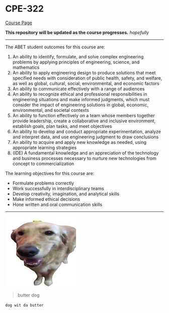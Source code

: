 # CPE-322
[Course Page](https://sites.google.com/view/ece322/home)

**This repository will be updated as the course progresses.**
*hopefully*

---

The ABET student outcomes for this course are:
1. An ability to identify, formulate, and solve complex engineering problems by applying principles of engineering, science, and mathematics
2. An ability to apply engineering design to produce solutions that meet specified needs with consideration of public health, safety, and welfare, as well as global, cultural, social, environmental, and economic factors
3. An ability to communicate effectively with a range of audiences
4. An ability to recognize ethical and professional responsibilities in engineering situations and make informed judgments, which must consider the impact of engineering solutions in global, economic, environmental, and societal contexts
5. An ability to function effectively on a team whose members together provide leadership, create a collaborative and inclusive environment, establish goals, plan tasks, and meet objectives
6. An ability to develop and conduct appropriate experimentation, analyze and interpret data, and use engineering judgment to draw conclusions
7. An ability to acquire and apply new knowledge as needed, using appropriate learning strategies
8. (IDE) A fundamental knowledge and an appreciation of the technology and business processes necessary to nurture new technologies from concept to commercialization

The learning objectives for this course are:
- Formulate problems correctly
- Work successfully in interdisciplinary teams
- Develop creativity, imagination, and analytical skills
- Make informed ethical decisions
- Hone written and oral communication skills

---

![image](img/butter_dawg.jpg)

> butter dog

`dog wit da butter`
